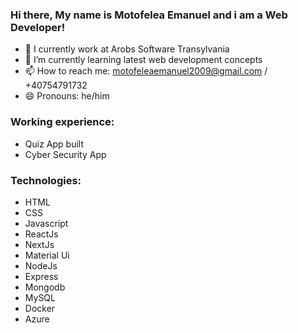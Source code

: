 ### Hi there, My name is Motofelea Emanuel and i am a Web Developer!


- 🔭 I currently work at Arobs Software Transylvania 
- 🌱 I’m currently learning latest web development concepts
- 📫 How to reach me: motofeleaemanuel2009@gmail.com / +40754791732
- 😄 Pronouns: he/him

### Working experience: 
- Quiz App built
- Cyber Security App 

### Technologies:
- HTML
- CSS
- Javascript
- ReactJs
- NextJs
- Material Ui
- NodeJs
- Express
- Mongodb
- MySQL
- Docker
- Azure
  

